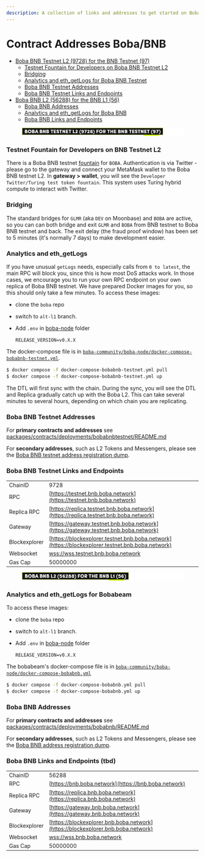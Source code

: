 ```yaml
---
description: A collection of links and addresses to get started on Boba-BNB
---
```


# Contract Addresses Boba/BNB

* [Boba BNB Testnet L2 (9728) for the BNB Testnet (97)](network-bnb.md#boba-bnb-testnet-l2--9728--for-the-bnb-testnet--97-)
  * [Testnet Fountain for Developers on Boba BNB Testnet L2](network-bnb.md#testnet-fountain-for-developers-on-boba-bnb-testnet-l2)
  * [Bridging](network-bnb.md#bridging)
  * [Analytics and eth\_getLogs for Boba BNB Testnet](network-bnb.md#analytics-and-eth-getlogs-for-boba-bnb-testnet)
  * [Boba BNB Testnet Addresses](network-bnb.md#boba-bnb-testnet-addresses)
  * [Boba BNB Testnet Links and Endpoints](network-bnb.md#boba-bnb-testnet-links-and-endpoints)
* [Boba BNB L2 (56288) for the BNB L1 (56)](network-bnb.md#boba-bnb-testnet-l2--56288--for-the-bnb-l1--56-)
  * [Boba BNB Addresses](network-bnb.md#boba-bnb-addresses)
  * [Analytics and eth\_getLogs for Boba BNB](network-bnb.md#analytics-and-eth-getlogs-for-boba-bnb)
  * [Boba BNB Links and Endpoints](network-bnb.md#boba-bnb-links-and-endpoints)



<figure><img src="../../.gitbook/assets/Artboard 1 (11).png" alt=""><figcaption></figcaption></figure>

### Testnet Fountain for Developers on BNB Testnet L2

There is a Boba BNB testnet [fountain](https://gateway.testnet.bnb.boba.network) for `BOBA`. Authentication is via Twitter - please go to the gateway and connect your MetaMask wallet to the Boba BNB testnet L2. In **gateway > wallet**, you will see the `Developer Twitter/Turing test token fountain`. This system uses Turing hybrid compute to interact with Twitter.

### Bridging

The standard bridges for `GLMR` (aka `DEV` on Moonbase) and `BOBA` are active, so you can can both bridge and exit `GLMR` and `BOBA` from BNB testnet to Boba BNB testnet and back. The exit delay (the fraud proof window) has been set to 5 minutes (it's normally 7 days) to make development easier.

### Analytics and eth\_getLogs

If you have unusual `getLogs` needs, especially calls from `0 to latest`, the main RPC will block you, since this is how most DoS attacks work. In those cases, we encourage you to run your own RPC endpoint on your own replica of Boba BNB testnet. We have prepared Docker images for you, so this should only take a few minutes. To access these images:

* clone the `boba` repo
* switch to `alt-l1` branch.
*   Add `.env` in [boba-node](https://github.com/bobanetwork/boba/tree/alt-l1/boba\_community/boba-node) folder

    ```
    RELEASE_VERSION=v0.X.X
    ```

The docker-compose file is in [`boba-community/boba-node/docker-compose-bobabnb-testnet.yml`](https://github.com/bobanetwork/boba/tree/alt-l1/boba\_community/boba-node).

```bash
$ docker compose -f docker-compose-bobabnb-testnet.yml pull
$ docker compose -f docker-compose-bobabnb-testnet.yml up
```

The DTL will first sync with the chain. During the sync, you will see the DTL and Replica gradually catch up with the Boba L2. This can take several minutes to several hours, depending on which chain you are replicating.

### Boba BNB Testnet Addresses

For **primary contracts and addresses** see [packages/contracts/deployments/bobabnbtestnet/README.md](../../packages/contracts/deployments/bobabnbtestnet/)

For **secondary addresses**, such as L2 Tokens and Messengers, please see the [Boba BNB testnet address registration dump](../../packages/boba/register/addresses/addressBobaBnbTestnet\_0xAee1fb3f4353a9060aEC3943fE932b6Efe35CdAa.json).

### Boba BNB Testnet Links and Endpoints

|               |                                                                                                  |
| ------------- | ------------------------------------------------------------------------------------------------ |
| ChainID       | 9728                                                                                             |
| RPC           | [https://testnet.bnb.boba.network](https://testnet.bnb.boba.network)                             |
| Replica RPC   | [https://replica.testnet.bnb.boba.network](https://replica.testnet.bnb.boba.network)             |
| Gateway       | [https://gateway.testnet.bnb.boba.network](https://gateway.testnet.bnb.boba.network)             |
| Blockexplorer | [https://blockexplorer.testnet.bnb.boba.network](https://blockexplorer.testnet.bnb.boba.network) |
| Websocket     | [wss://wss.testnet.bnb.boba.network](wss://wss.testnet.bnb.boba.network)                         |
| Gas Cap       | 50000000                                                                                         |



<figure><img src="../../.gitbook/assets/Artboard 2 (14) (2).png" alt=""><figcaption></figcaption></figure>

### Analytics and eth\_getLogs for Bobabeam

To access these images:

* clone the `boba` repo
* switch to `alt-l1` branch.
*   Add `.env` in [boba-node](https://github.com/bobanetwork/boba/tree/alt-l1/boba\_community/boba-node) folder

    ```
    RELEASE_VERSION=v0.X.X
    ```

The bobabeam's docker-compose file is in [`boba-community/boba-node/docker-compose-bobabnb.yml`](https://github.com/bobanetwork/boba/tree/alt-l1/boba\_community/boba-node)

```bash
$ docker compose -f docker-compose-bobabnb.yml pull
$ docker compose -f docker-compose-bobabnb.yml up
```

### Boba BNB Addresses

For **primary contracts and addresses** see [packages/contracts/deployments/bobabnb/README.md](../../packages/contracts/deployments/bobabnb/)

For **secondary addresses**, such as L2 Tokens and Messengers, please see the [Boba BNB address registration dump](../../packages/boba/register/addresses/addressBobaBnb\_0xeb989B25597259cfa51Bd396cE1d4B085EC4c753.json).

### Boba BNB Links and Endpoints (tbd)

|               |                                                                                  |
| ------------- | -------------------------------------------------------------------------------- |
| ChainID       | 56288                                                                            |
| RPC           | [https://bnb.boba.network](https://bnb.boba.network)                             |
| Replica RPC   | [https://replica.bnb.boba.network](https://replica.bnb.boba.network)             |
| Gateway       | [https://gateway.bnb.boba.network](https://gateway.bnb.boba.network)             |
| Blockexplorer | [https://blockexplorer.bnb.boba.network](https://blockexplorer.bnb.boba.network) |
| Websocket     | [wss://wss.bnb.boba.network](wss://wss.bnb.boba.network)                         |
| Gas Cap       | 50000000                                                                         |

